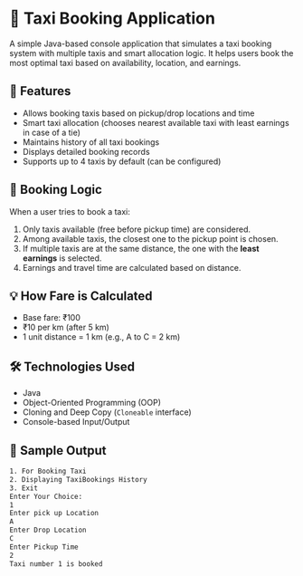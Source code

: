 # 🚕 Taxi Booking Application

A simple Java-based console application that simulates a taxi booking system with multiple taxis and smart allocation logic. It helps users book the most optimal taxi based on availability, location, and earnings.

## 📌 Features

- Allows booking taxis based on pickup/drop locations and time
- Smart taxi allocation (chooses nearest available taxi with least earnings in case of a tie)
- Maintains history of all taxi bookings
- Displays detailed booking records
- Supports up to 4 taxis by default (can be configured)

## 🧠 Booking Logic

When a user tries to book a taxi:
1. Only taxis available (free before pickup time) are considered.
2. Among available taxis, the closest one to the pickup point is chosen.
3. If multiple taxis are at the same distance, the one with the **least earnings** is selected.
4. Earnings and travel time are calculated based on distance.

## 💡 How Fare is Calculated

- Base fare: ₹100
- ₹10 per km (after 5 km)
- 1 unit distance = 1 km (e.g., A to C = 2 km)

## 🛠 Technologies Used

- Java
- Object-Oriented Programming (OOP)
- Cloning and Deep Copy (`Cloneable` interface)
- Console-based Input/Output

## 🧾 Sample Output

```bash
1. For Booking Taxi
2. Displaying TaxiBookings History
3. Exit
Enter Your Choice:
1
Enter pick up Location
A
Enter Drop Location
C
Enter Pickup Time
2
Taxi number 1 is booked
